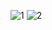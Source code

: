 ![1](https://github.com/Disha-vaghasiya/pr-08/assets/149076733/ce6d0d07-4291-46c8-abea-977ec202e4ff)
![2](https://github.com/Disha-vaghasiya/pr-08/assets/149076733/46e675b9-b096-49d6-b88c-02ae51afa0c8)

